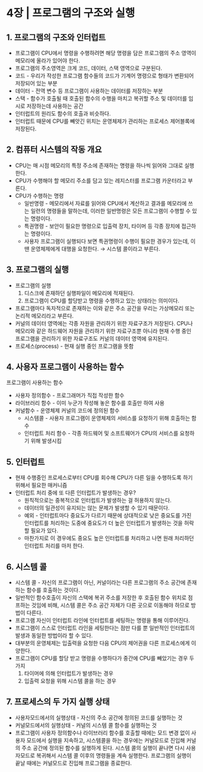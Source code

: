 # 4장 | 프로그램의 구조와 실행

## 1. 프로그램의 구조와 인터럽트

- 프로그램이 CPU에서 명령을 수행하려면 해당 명령을 담은 프로그램의 주소 영역이 메모리에 올라가 있어야 한다.
- 프로그램의 주소영역은 크게 코드, 데이터, 스택 영역으로 구분된다.
- 코드 - 우리가 작성한 프로그램 함수들의 코드가 기계어 명령으로 형태가 변환되어 저장되어 있는 부분
- 데이터 - 전역 변수 등 프로그램이 사용하는 데이터를 저장하는 부분
- 스택 - 함수가 호출될 때 호출된 함수의 수행을 마치고 복귀할 주소 및 데이터를 임시로 저장하는데 사용하는 공간
- 인터럽트의 원리도 함수의 호출과 비슷하다.
- 인터럽트 때문에 CPU를 빼앗긴 위치는 운영체제가 관리하는 프로세스 제어블록에 저장된다.

## 2. 컴퓨터 시스템의 작동 개요

- CPU는 매 시점 메모리의 특정 주소에 존재하는 명령을 하나씩 읽어와 그대로 실행한다.
- CPU가 수행해야 할 메모리 주소를 담고 있는 레지스터를 프로그램 카운터라고 부른다.
- CPU가 수행하는 명령
    - 일반명령 - 메모리에서 자료를 읽어와 CPU에서 계산하고 결과를 메모리에 쓰는 일련의 명령들을 말하는데, 이러한 일반명령은 모든 프로그램이 수행할 수 있는 명령이다.
    - 특권명령 - 보안이 필요한 명령으로 입출력 장치, 타이머 등 각종 장치에 접근하는 명령이다.
    - 사용자 프로그램이 실행되다 보면 특권명령이 수행이 필요한 경우가 있는데, 이땐 운영체제에게 대행을 요청한다. → 시스템 콜이라고 부른다.

## 3. 프로그램의 실행

- 프로그램의 실행
    1. 디스크에 존재하던 실행파일이 메모리에 적재된다.
    2. 프로그램이 CPU를 할당받고 명령을 수행하고 있는 상태라는 의미이다.
- 프로그램마다 독자적으로 존재하는 이와 같은 주소 공간을 우리는 가상메모리 또는 논리적 메모리라고 부른다.
- 커널의 데이터 영역에는 각종 자원을 관리하기 위한 자료구조가 저장된다. CPU나 메모리와 같은 하드웨어 자원을 관리하기 위한 자료구조뿐 아니라 현재 수행 중인 프로그램을 관리하기 위한 자료구조도 커널의 데이터 영역에 유지된다.
- 프로세스(process) - 현재 실행 중인 프로그램을 뜻함

## 4. 사용자 프로그램이 사용하는 함수

프로그램이 사용하는 함수

- 사용자 정의함수 - 프로그래머가 직접 작성한 함수
- 라이브러리 함수 - 이미 누군가 작성해 놓은 함수를 호출만 하여 사용
- 커널함수 - 운영체제 커널의 코드에 정의된 함수
    - 시스템콜 - 사용자 프로그램이 운영체제의 서비스를 요청하기 위해 호출하는 함수
    - 인터럽트 처리 함수 - 각종 하드웨어 및 소프트웨어가 CPU의 서비스를 요청하기 위해 발생시킴

## 5. 인터럽트

- 현재 수행중인 프로세스로부터 CPU를 회수해 CPU가 다른 일을 수행하도록 하기 위해서 필요한 매커니즘
- 인터럽트 처리 중에 또 다른 인터럽트가 발생하는 경우?
    - 원칙적으로는 중복적으로 인터럽트가 발생하는 걸 허용하지 않는다.
    - 데이터의 일관성이 유지되는 않는 문제가 발생할 수 있기 때문이다.
    - 예외 - 인터럽트마다 중요도가 다르기 때문에 상대적으로 낮은 중요도를 가진 인터럽트를 처리하는 도중에 중요도가 더 높은 인터럽트가 발생하는 것을 허락할 필요가 있다.
    - 마찬가지로 이 경우에도 중요도 높은 인터럽트를 처리하고 나면 원래 처리하던 인터럽트 처리를 마저 한다.

## 6. 시스템 콜

- 시스템 콜 - 자신의 프로그램이 아닌, 커널이라는 다른 프로그램의 주소 공간에 존재하는 함수를 호출하는 것이다.
- 일반적인 함수호출이 자신의 스택에 복귀 주소를 저장한 후 호출된 함수 위치로 점프하는 것임에 비해, 시스템 콜은 주소 공간 자체가 다른 곳으로 이동해야 하므로 방법이 다른다.
- 프로그램 자신이 인터럽트 라인에 인터럽트를 세팅하는 명령을 통해 이루어진다.
- 프로그램이 스스로 인터럽트 라인을 세팅한다는 점만 다를 뿐 일반적인 인터럽트의 발생과 동일한 방법이라 할 수 있다.
- 대부분의 운영체제는 입출력을 요청한 다음 CPU의 제어권을 다른 프로세스에게 이양한다.
- 프로그램이 CPU를 할당 받고 명령을 수행하다가 중간에 CPU를 빼았기는 경우 두 가지
    1. 타이머에 의해 인터럽트가 발생하는 경우
    2. 입출력 요청을 위해 시스템 콜을 하는 경우

## 7. 프로세스의 두 가지 실행 상태

- 사용자모드에서의 실행상태 - 자신의 주소 공간에 정의된 코드를 실행하는 것
- 커널모드에서의 실행상태 - 커널의 시스템 콜 함수를 실행하는 것
- 프로그램이 사용자 정의함수나 라이브러리 함수를 호출할 때에는 모드 변경 없이 사용자 모드에서 실행을 지속하고, 시스템콜을 하는 경우에는 커널모드로 진입해 커널의 주소 공간에 정의된 함수를 실행하게 된다.
  시스템 콜의 실행이 끝나면 다시 사용자모드로 복귀해서 시스템 콜 이후의 명령들을 계속 실행한다.
  프로그램의 실행이 끝날 때에는 커널모드로 진입해 프로그램을 종료한다.
